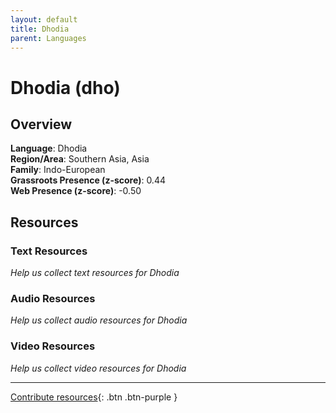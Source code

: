 ```yaml
---
layout: default
title: Dhodia
parent: Languages
---
```


# Dhodia (dho)

## Overview

**Language**: Dhodia  
**Region/Area**: Southern Asia, Asia  
**Family**: Indo-European  
**Grassroots Presence (z-score)**: 0.44  
**Web Presence (z-score)**: -0.50  

## Resources

### Text Resources
*Help us collect text resources for Dhodia*

### Audio Resources
*Help us collect audio resources for Dhodia*

### Video Resources
*Help us collect video resources for Dhodia*

---

[Contribute resources](https://forms.office.com/e/1SfLJx3u1r){: .btn .btn-purple }
